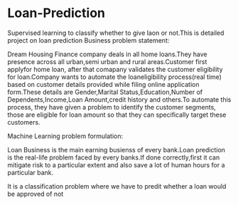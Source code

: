 # Loan-Prediction
Supervised learning to classify whether to give laon or not.This is detailed project on loan prediction 
Business problem statement:

Dream Housing Finance company deals in all home loans.They have presence across all urban,semi urban and rural areas.Customer first applyfor home loan, after that comapany validates the customer eligibility for loan.Company wants to automate the loaneligibility process(real time) based on customer details provided while filing online application form.These details are Gender,Marital Status,Education,Number of Dependents,Income,Loan Amount,credit history and others.To automate this process, they have given a problem to identify the customer segments, those are eligible for loan amount so that they can specifically target these customers.

Machine Learning problem formulation:

Loan Business is the main earning busienss of every bank.Loan prediction is the real-life problem faced by every banks.If done correctly,first it can mitigate risk to a particular extent and also save a lot of human hours for a particular bank.

It is a classification problem where we have to predit whether a loan would be approved of not
